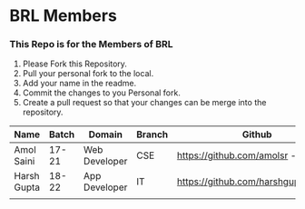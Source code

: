 # BRL Members
### This Repo is for the Members of BRL

1. Please Fork this Repository.
2. Pull your personal fork to the local.
3. Add your name in the readme.
4. Commit the changes to you Personal fork.
3. Create a pull request so that your changes can be merge into the repository.

| Name       | Batch | Domain        | Branch | Github                             |
|------------|-------|---------------|--------|------------------------------------|
| Amol Saini | 17-21 | Web Developer | CSE    | https://github.com/amolsr -        |
| Harsh Gupta| 18-22 | App Developer | IT     | https://github.com/harshgupta80700 |
|            |       |               |        |                                    |


